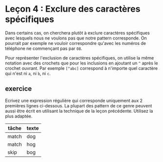 # Leçon 4 : Exclure des caractères spécifiques

Dans certains cas, on cherchera plutôt à exclure caractères spécifiques avec lesquels nous ne voulons pas que notre pattern corresponde. On pourrait par exemple ne vouloir correspondre qu'avec les numéros de téléphone ne commençant pas par `08`.

Pour représenter l'exclusion de caractères spécifiques, on utilise la même notation avec des crochets que pour les inclusions en ajoutant un `^` après le crochet ouvrant. Par exemple `[^abc]` correspond à n'importe quel caractère qui n'est ni `a`, ni `b`, ni `c`.

## exercice

Ecrivez une expression régulière qui corresponde uniquement aux 2 premières lignes ci-dessous. La plupart des pattern de ce genre peuvent aussi être écrit en utilisant la technique de la leçon précédente. Utilisez la plus adaptée.

| tâche | texte |
| ----- | ----- |
| match | dog   |
| match | hog   |
| skip  | bog   |
